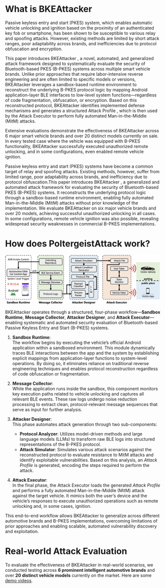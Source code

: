 # What is BKEAttacker

Passive keyless entry and start (PKES) system, which enables automatic vehicle unlocking and ignition based on the proximity of an authenticated key fob or smartphone, has been shown to be susceptible to various relay and spoofing attacks. However, existing methods are limited by short attack ranges, poor adaptability across brands, and inefficiencies due to protocol obfuscation and encryption.

This paper introduces BKEAttacker , a novel, automated, and generalized attack framework designed to systematically evaluate the security of Bluetooth-based PKES (B-PKES) systems across multiple smart vehicle brands. Unlike prior approaches that require labor-intensive reverse engineering and are often limited to specific models or versions, BKEAttacker leverages a sandbox-based runtime environment to reconstruct the underlying B-PKES protocol logic by mapping Android application-layer BLE interfaces to low-level system functions—regardless of code fragmentation, obfuscation, or encryption. Based on this reconstructed protocol, BKEAttacker identifies implemented defense mechanisms and generates a structured Attack Profile , which is then used by the Attack Executor to perform fully automated Man-in-the-Middle (MitM) attacks.

Extensive evaluations demonstrate the effectiveness of BKEAttacker across 6 major smart vehicle brands and over 20 distinct models currently on sale. In every tested case where the vehicle was equipped with B-PKES functionality, BKEAttacker successfully executed unauthorized remote unlocking, and in some configurations, even enabled remote vehicle ignition.



Passive keyless entry and start (PKES) systems have become a common target of relay and spoofing attacks. Existing methods, however, suffer from limited range, poor adaptability across brands, and inefficiency due to protocol obfuscation.This paper introduces BKEAttacker , a generalized and automated attack framework for evaluating the security of Bluetooth-based PKES (B-PKES) systems. It reconstructs the underlying protocol logic through a sandbox-based runtime environment, enabling fully automated Man-in-the-Middle (MitM) attacks without prior knowledge of the implementation.
We evaluate BKEAttacker on six major vehicle brands and over 20 models, achieving successful unauthorized unlocking in all cases. In some configurations, remote vehicle ignition was also possible, revealing widespread security weaknesses in commercial B-PKES implementations.

# How does PoltergeistAttack work?

![overview](img/overview3.png)

BKEAttacker operates through a structured, four-phase workflow—**Sandbox Runtime**, **Message Collector**, **Attacker Designer**, and **Attack Executor**—enabling systematic and automated security evaluation of Bluetooth-based Passive Keyless Entry and Start (B-PKES) systems.

1. **Sandbox Runtime**:  
   The workflow begins by executing the vehicle’s official Android application within a sandboxed environment. This module dynamically traces BLE interactions between the app and the system by establishing explicit mappings from application-layer functions to system-level operations. By doing so, it eliminates reliance on traditional reverse engineering techniques and enables protocol reconstruction regardless of code obfuscation or fragmentation.

2. **Message Collector**:  
   While the application runs inside the sandbox, this component monitors key execution paths related to vehicle unlocking and captures all relevant BLE events. These raw logs undergo noise reduction processing to extract clean, protocol-relevant message sequences that serve as input for further analysis.

3. **Attacker Designer**:  
   This phase automates attack generation through two sub-components:
   - **Protocol Analyzer**: Utilizes model-driven methods and large language models (LLMs) to transform raw BLE logs into structured representations of the B-PKES protocol.
   - **Attack Simulator**: Simulates various attack scenarios against the reconstructed protocol to evaluate resistance to MitM attacks and identify exploitable vulnerabilities. Based on this analysis, an *Attack Profile* is generated, encoding the steps required to perform the attack.

4. **Attack Executor**:  
   In the final phase, the Attack Executor loads the generated *Attack Profile* and performs a fully automated Man-in-the-Middle (MitM) attack against the target vehicle. It mimics both the user’s device and the vehicle’s responses to execute unauthorized operations such as remote unlocking and, in some cases, ignition.

This end-to-end workflow allows BKEAttacker to generalize across different automotive brands and B-PKES implementations, overcoming limitations of prior approaches and enabling scalable, automated vulnerability discovery and exploitation.

# Real-world Attack Evaluation

To evaluate the effectiveness of BKEAttacker in real-world scenarios, we conducted testing across **6 prominent intelligent automotive brands** and over **20 distinct vehicle models** currently on the market. Here are some [demo videos](www.baidu.com "BKEAttacker Demo Video").